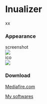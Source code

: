 # Inualizer
xx



<h3> Appearance</h3>
screenshot</br>
<img src='http://i.imgur.com/1r5ll1q.png' />
</br>
ico 
</br>
<img src='http://i.imgur.com/FmuFWn1.jpg' />

<h3> Download </h3>
<a href='http://www.mediafire.com/download/8iry2j394pfusel/Inualizer.zip' > Mediafire.com </a>


<a href='http://www.softpedia.com/publisher/yasser-gersy-99778.html'> My softwares </a>
